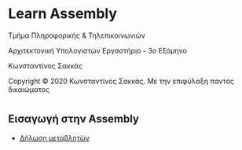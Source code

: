 <html>
<head>
<style>

</style>
</head>
<body>
<h1> Learn Assembly</h1>
<p> Τμήμα Πληροφορικής & Τηλεπικοινωνιών </p>
<p>Αρχιτεκτονική Υπολογιστών Εργαστήριο - 3ο Εξάμηνο </p>
<p> Κωνσταντίνος Σακκάς</p>
<p>Copyright © 2020 Κωνσταντίνος Σακκάς. Με την επιφύλαξη παντός δικαιώματος</p>
<h1></h1>

<h2>Εισαγωγή στην Assembly</h2>
<ul>
<li><a href="./Code/decleration.s"> Δήλωση μεταβλητών</a></li> 
</ul>

</body>
</html>

